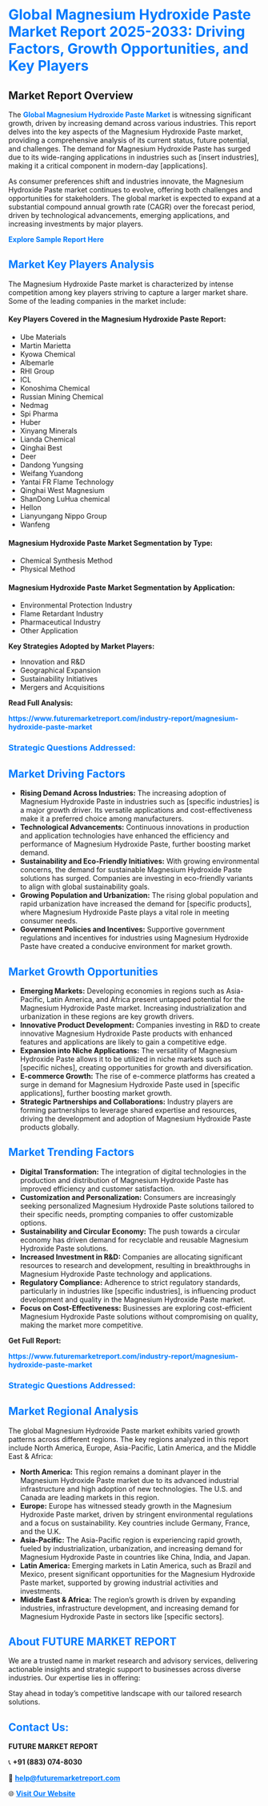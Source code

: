 <h1 style="color: #007BFF;">Global Magnesium Hydroxide Paste Market Report 2025-2033: Driving Factors, Growth Opportunities, and Key Players</h1>

<section id="overview">
<h2>Market Report Overview</h2>
<p>The <a href="https://www.futuremarketreport.com/industry-report/magnesium-hydroxide-paste-market" style="color: #007BFF; text-decoration: none;"><strong>Global Magnesium Hydroxide Paste Market</strong></a> is witnessing significant growth, driven by increasing demand across various industries. This report delves into the key aspects of the Magnesium Hydroxide Paste market, providing a comprehensive analysis of its current status, future potential, and challenges. The demand for Magnesium Hydroxide Paste has surged due to its wide-ranging applications in industries such as [insert industries], making it a critical component in modern-day [applications].</p>
<p>As consumer preferences shift and industries innovate, the Magnesium Hydroxide Paste market continues to evolve, offering both challenges and opportunities for stakeholders. The global market is expected to expand at a substantial compound annual growth rate (CAGR) over the forecast period, driven by technological advancements, emerging applications, and increasing investments by major players.</p>
</section>

<section id="overview">
<p><a href="https://www.futuremarketreport.com/request-sample/reportId=106211" style="color: #007BFF; text-decoration: none;"><strong>Explore Sample Report Here</strong></a></p>
</section>

<section id="key-players">
<h2 style="color: #007BFF;">Market Key Players Analysis</h2>
<p>The Magnesium Hydroxide Paste market is characterized by intense competition among key players striving to capture a larger market share. Some of the leading companies in the market include:</p>
<h4>Key Players Covered in the Magnesium Hydroxide Paste Report:</h4>
<ul><li>Ube Materials</li><li>Martin Marietta</li><li>Kyowa Chemical</li><li>Albemarle</li><li>RHI Group</li><li>ICL</li><li>Konoshima Chemical</li><li>Russian Mining Chemical</li><li>Nedmag</li><li>Spi Pharma</li><li>Huber</li><li>Xinyang Minerals</li><li>Lianda Chemical</li><li>Qinghai Best</li><li>Deer</li><li>Dandong Yungsing</li><li>Weifang Yuandong</li><li>Yantai FR Flame Technology</li><li>Qinghai West Magnesium</li><li>ShanDong LuHua chemical</li><li>Hellon</li><li>Lianyungang Nippo Group</li><li>Wanfeng</li></ul>
<h4>Magnesium Hydroxide Paste Market Segmentation by Type:</h4>
<ul><li>Chemical Synthesis Method</li><li>Physical Method</li></ul>

<h4>Magnesium Hydroxide Paste Market Segmentation by Application:</h4>
<ul><li>Environmental Protection Industry</li><li>Flame Retardant Industry</li><li>Pharmaceutical Industry</li><li>Other Application</li></ul>
<p><strong>Key Strategies Adopted by Market Players:</strong></p>
<ul>
<li>Innovation and R&D</li>
<li>Geographical Expansion</li>
<li>Sustainability Initiatives</li>
<li>Mergers and Acquisitions</li>
</ul>
</section>

<section>
<p><strong>Read Full Analysis: </strong></p><a href="https://www.futuremarketreport.com/industry-report/magnesium-hydroxide-paste-market" style="color: #007BFF; text-decoration: none;"><strong>https://www.futuremarketreport.com/industry-report/magnesium-hydroxide-paste-market</strong></a>
<h3 style="color: #007BFF;">Strategic Questions Addressed:</h3>
</section>

<section id="driving-factors">
<h2 style="color: #007BFF;">Market Driving Factors</h2>
<ul>
<li><strong>Rising Demand Across Industries:</strong> The increasing adoption of Magnesium Hydroxide Paste in industries such as [specific industries] is a major growth driver. Its versatile applications and cost-effectiveness make it a preferred choice among manufacturers.</li>
<li><strong>Technological Advancements:</strong> Continuous innovations in production and application technologies have enhanced the efficiency and performance of Magnesium Hydroxide Paste, further boosting market demand.</li>
<li><strong>Sustainability and Eco-Friendly Initiatives:</strong> With growing environmental concerns, the demand for sustainable Magnesium Hydroxide Paste solutions has surged. Companies are investing in eco-friendly variants to align with global sustainability goals.</li>
<li><strong>Growing Population and Urbanization:</strong> The rising global population and rapid urbanization have increased the demand for [specific products], where Magnesium Hydroxide Paste plays a vital role in meeting consumer needs.</li>
<li><strong>Government Policies and Incentives:</strong> Supportive government regulations and incentives for industries using Magnesium Hydroxide Paste have created a conducive environment for market growth.</li>
</ul>
</section>

<section id="growth-opportunities">
<h2 style="color: #007BFF;">Market Growth Opportunities</h2>
<ul>
<li><strong>Emerging Markets:</strong> Developing economies in regions such as Asia-Pacific, Latin America, and Africa present untapped potential for the Magnesium Hydroxide Paste market. Increasing industrialization and urbanization in these regions are key growth drivers.</li>
<li><strong>Innovative Product Development:</strong> Companies investing in R&D to create innovative Magnesium Hydroxide Paste products with enhanced features and applications are likely to gain a competitive edge.</li>
<li><strong>Expansion into Niche Applications:</strong> The versatility of Magnesium Hydroxide Paste allows it to be utilized in niche markets such as [specific niches], creating opportunities for growth and diversification.</li>
<li><strong>E-commerce Growth:</strong> The rise of e-commerce platforms has created a surge in demand for Magnesium Hydroxide Paste used in [specific applications], further boosting market growth.</li>
<li><strong>Strategic Partnerships and Collaborations:</strong> Industry players are forming partnerships to leverage shared expertise and resources, driving the development and adoption of Magnesium Hydroxide Paste products globally.</li>
</ul>
</section>

<section id="trending-factors">
<h2 style="color: #007BFF;">Market Trending Factors</h2>
<ul>
<li><strong>Digital Transformation:</strong> The integration of digital technologies in the production and distribution of Magnesium Hydroxide Paste has improved efficiency and customer satisfaction.</li>
<li><strong>Customization and Personalization:</strong> Consumers are increasingly seeking personalized Magnesium Hydroxide Paste solutions tailored to their specific needs, prompting companies to offer customizable options.</li>
<li><strong>Sustainability and Circular Economy:</strong> The push towards a circular economy has driven demand for recyclable and reusable Magnesium Hydroxide Paste solutions.</li>
<li><strong>Increased Investment in R&D:</strong> Companies are allocating significant resources to research and development, resulting in breakthroughs in Magnesium Hydroxide Paste technology and applications.</li>
<li><strong>Regulatory Compliance:</strong> Adherence to strict regulatory standards, particularly in industries like [specific industries], is influencing product development and quality in the Magnesium Hydroxide Paste market.</li>
<li><strong>Focus on Cost-Effectiveness:</strong> Businesses are exploring cost-efficient Magnesium Hydroxide Paste solutions without compromising on quality, making the market more competitive.</li>
</ul>
</section>

<section>
<p><strong>Get Full Report: </strong></p><a href="https://www.futuremarketreport.com/industry-report/magnesium-hydroxide-paste-market" style="color: #007BFF; text-decoration: none;"><strong>https://www.futuremarketreport.com/industry-report/magnesium-hydroxide-paste-market</strong></a>
<h3 style="color: #007BFF;">Strategic Questions Addressed:</h3>
</section>


<section id="regional-analysis">
<h2 style="color: #007BFF;">Market Regional Analysis</h2>
<p>The global Magnesium Hydroxide Paste market exhibits varied growth patterns across different regions. The key regions analyzed in this report include North America, Europe, Asia-Pacific, Latin America, and the Middle East & Africa:</p>
<ul>
<li><strong>North America:</strong> This region remains a dominant player in the Magnesium Hydroxide Paste market due to its advanced industrial infrastructure and high adoption of new technologies. The U.S. and Canada are leading markets in this region.</li>
<li><strong>Europe:</strong> Europe has witnessed steady growth in the Magnesium Hydroxide Paste market, driven by stringent environmental regulations and a focus on sustainability. Key countries include Germany, France, and the U.K.</li>
<li><strong>Asia-Pacific:</strong> The Asia-Pacific region is experiencing rapid growth, fueled by industrialization, urbanization, and increasing demand for Magnesium Hydroxide Paste in countries like China, India, and Japan.</li>
<li><strong>Latin America:</strong> Emerging markets in Latin America, such as Brazil and Mexico, present significant opportunities for the Magnesium Hydroxide Paste market, supported by growing industrial activities and investments.</li>
<li><strong>Middle East & Africa:</strong> The region’s growth is driven by expanding industries, infrastructure development, and increasing demand for Magnesium Hydroxide Paste in sectors like [specific sectors].</li>
</ul>
</section>

<footer>
<h2 style="color: #007BFF;">About FUTURE MARKET REPORT</h2>
<p>We are a trusted name in market research and advisory services, delivering actionable insights and strategic support to businesses across diverse industries. Our expertise lies in offering:</p>

<p>Stay ahead in today’s competitive landscape with our tailored research solutions.</p>

<h2 style="color: #007BFF;">Contact Us:</h2>
<p><strong>FUTURE MARKET REPORT</strong></p>
<p>📞 <strong>+91 (883) 074-8030</strong></p>
<p>📧 <strong><a href="mailto:help@futuremarketreport.com" style="color: #007BFF;">help@futuremarketreport.com</a></strong></p>
<p>🌐 <strong><a href="https://www.futuremarketreport.com/" style="color: #007BFF;">Visit Our Website</a></strong></p>
</footer>